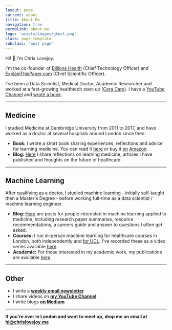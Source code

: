 ```yaml
---
layout: page
current: about
title: About Me
navigation: true
permalink: about-me
logo: 'assets/images/ghost.png'
class: page-template
subclass: 'post page'
---
```



Hi! 👋 I'm Chris Lovejoy.

I'm the co-founder of [Billions Health](www.billions.health/) (Chief Technology Officer) and [ExplainThisPaper.com](https://explainthispaper.com) (Chief Scientific Officer).

I've been a Data Scientist, Medical Doctor, Academic Researcher and worked at a fast-growing healthtech start-up ([Cera Care](https://ceracare.co.uk/)). I have a [YouTube Channel](https://www.youtube.com/c/ChrisLovejoy) and [wrote a book](https://amzn.to/2HFGoQY).

---

## Medicine

I studied Medicine at Cambridge University from 2011 to 2017, and have worked as a doctor at several hospitals around London since then.

-   **Book:** I wrote a short book sharing experiences, reflections and advice for learning medicine. You can read it [here](https://chrislovejoy.me/book/) or buy it [on](https://www.amazon.co.uk/Modern-Medical-Student-Manual-fulfilling/dp/1973413590/) [Amazon](https://www.amazon.co.uk/Modern-Medical-Student-Manual-fulfilling/dp/1973413590/).
-   **Blog:** [Here](https://chrislovejoy.me/tag/medicine/) I share reflections on learning medicine, articles I have published and thoughts on the future of healthcare.

---

## Machine Learning

After qualifying as a doctor, I studied machine learning - initially self-taught then a Master's Degree - before working full-time as a data scientist / machine learning engineer.

-   **Blog**: [Here](https://chrislovejoy.me/tag/machine-learning/) are posts for people interested in machine learning applied to medicine, including research paper summaries, resource recommendations, a careers guide and answer to questions I often get asked.
-   **Courses:** I run in-person machine learning for healthcare courses in London, both independently and [for UCL](https://www.ucl.ac.uk/health-informatics/machine-learning-healthcare). I've recorded these as a video series available [here](https://chrislovejoy.me/ml-health/).
-   **Academic:** For those interested in my academic work, my publications are available [here](https://chrislovejoy.me/publications/).

---

## Other

-   I write a **[weekly email newsletter](https://chrislovejoy.substack.com/)**
-   I share videos on [**my YouTube Channel**](https://www.youtube.com/c/ChrisLovejoy)
-   I write blogs **[on Medium](https://chris-lovejoy.medium.com/)**

---

**If you're ever in London and want to meet up, drop me an email at [hi@chrislovejoy.me](mailto:hi@chrislovejoy.me)**



